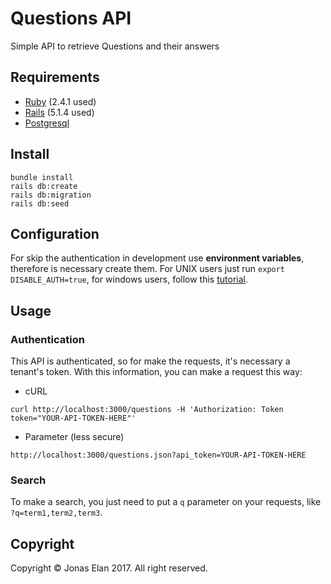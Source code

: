 # Questions API

Simple API to retrieve Questions and their answers

## Requirements

* [Ruby](https://www.ruby-lang.org) (2.4.1 used)
* [Rails](http://rubyonrails.org/) (5.1.4 used)
* [Postgresql](https://www.postgresql.org/)

## Install

```
bundle install
rails db:create
rails db:migration
rails db:seed
```

## Configuration

For skip the authentication in development use **environment variables**, therefore is necessary create them. For UNIX users just run `export DISABLE_AUTH=true`, for windows users, follow this [tutorial](https://kb.wisc.edu/cae/page.php?id=24500).

## Usage

### Authentication

This API is authenticated, so for make the requests, it's necessary a tenant's token. With this information, you can make a request this way:

- cURL
```
curl http://localhost:3000/questions -H 'Authorization: Token token="YOUR-API-TOKEN-HERE"'
```

- Parameter (less secure)
```
http://localhost:3000/questions.json?api_token=YOUR-API-TOKEN-HERE
```

### Search

To make a search, you just need to put a `q` parameter on your requests, like `?q=term1,term2,term3`.

## Copyright

Copyright © Jonas Elan 2017. All right reserved.
